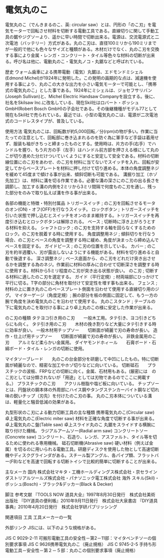 # 電気丸のこ

電気丸のこ（でんきまるのこ、英: circular saw）とは、円形の「のこ刃」を電気モーターで回転させ材料を切断する電動工具である。直線切りに関して手動工具の鋸やジグソーより、遥かに早い時間で切断出来る。電源は、交流電源式と二次電池（バッテリー）方式がある。丸のこ刃は、直径100ミリから190ミリまでが一般的で他にも色々なサイズと種類がある。木材だけでなく、丸のこ刃を交換する事により金属・レンガ・コンクリート・タイル等色々な材料の切断が出来る。呼び名は他に、電動丸のこ・電気丸ノコ・丸鋸などと呼ばれている。

歴史
ウォーム歯車による携帯電動（電気）丸鋸は、エドモンドミシェル(Edmond Michel)が1924年に発明した。この発明の画期的な点は、減速機を使用する事により、丸のこの大きな出力を小さい電気モーターで可能とし、「携帯式の電気丸のこ」とした事である。1924年にミシェルは、ジョセフサリバン(Joseph Sullivan)と、Michel Electric Handsaw Companyを設立する。後に、社名をSkilsaw Inc.に改名している、現在Skil社はロバート・ボッシュGmbH(Robert Bosch GmbH)の子会社である。その後継機種がモデル77として現在もSkil社で売られている。最近では、小型の電気丸のこは、電源が二次電池式のコードレスタイプが、普及している。

使用方法
電気丸のこは、回転数が約5,000回転／分(rpm)の物が多い。作業に当たっての注意として、回転部に巻き込まれるのを防ぐ為に軍手など手袋は着用せず、服装も袖がきちっと締まったものとする。使用時は、片方の手(右手）でハンドルを握り、もう片方の手（左手）はハンドル前方部を押さえる様にして丸のこが切り進めた分だけついていくようにすると安定して安全である。材料の切断線位置にのこ刃をあわせ、のこ刃を材料に当てないでスイッチを入れ、回転が安定してからベースプレートを材料に押し付けて切り進める。本体の角度調整ネジを緩めて45度まで傾ける事が出来、傾斜切断も可能である。
溝掘り加工（ホゾ先加工）は、材料に溝を切る作業である。必要な溝の深さにのこ刃の出る長さを調節し、加工する溝の内側を2ミリから3ミリ間隔で何度ものこ刃を通し、残った部分をのみで取り払えば溝を作る事が出来る。

各部の機能と特徴・特別付属品
トリガースイッチ ; のこ刃を回転させるモータのオン(ON)・オフ(OFF)を行なうスイッチ。
ロックボタン ; トリガースイッチを引いた状態で押し込むとスイッチをオンのまま維持する。トリガースイッチを再度引き込むとロックボタンは解除される。
ベース ; 切断時に浮き上がろうとする材料を抑える。
シャフトロック ; のこ刃を支持する軸を回らなくするためのロック。のこ刃を脱着する時に使用する。
角度調整用ネジ ; 傾斜切りを行なう場合、のこ刃とベースの角度を調整する時に緩め、角度が決まったら締め込んでベースを固定する。
ガイドピース ; のこ刃の位置を示している。
カバー ; のこ刃を約半週覆い、刃が露出しないようにする機能がある。材料を切り進めると自動で後退する。
深さ調整ネジ ; ベース底面から、のこ刃をどれだけ突き出させるかを調整する為のネジ。作業前に材料の厚みに合わせて切断深さを調整する時に使用する。材料から5ミリ程度のこ刃が突き出る状態が良い。
のこ刃 ; 切断する材料に適したのこ刃を選定する。
ガイド（平行定規）; 材両端部にひっかけて平行に切る。T字の部分に角材を取付けて安定性を増す事も出来る。
フェンス ; 材料の上に置き丸のこのベースプレート側面を沿わせて使用する直線切り用のジグ。
マイターゲージ（角度定規）; 腕の部分を板の側面に固定して、もう一方の腕で角度を決め電気丸のこを沿わせて使用する。
丸のこスタンド ; テーブルの下に電気丸のこを取付ける事により卓上丸のこの様に安定した作業が出来る。

のこ刃の種類
タテヨコ引き用のこ刃　　一般木工用。タテ引き、ヨコ引きどちらにも向く。
タテ引き用のこ刃　　木材の挽き割りなど大量にタテ引きする時に効率が良い。
一般木材用チップソー　　切断面が綺麗で刃の寿命が長い。
造作・仕上げ用チップソー　　切断面が綺麗で刃の寿命が長い。
非鉄金属用のこ刃　　アルミなど柔らかい金属用。
ダイヤモンドホィール　　石膏ボード・石綿ボード・タイル・レンガの切断に使用。

マイタソーブレード　　丸のこの台金部分を研磨して中凹にしたもの。特に切断面が綺麗なので、精密な加工やホゾ切りなどに向いている。
切断砥石　　プラスチックの波板、FRPなどの切断に向く。金属、石材用もある。(厳密には　のこ刃としては分類されないが「用途」としては刃物であるのでここに掲載する。）
プラスチックのこ刃　　アクリル樹脂や塩ビ板に向いている。
チップソーとは、円盤状の鋼本体の外周部にハイス鋼やタングステンカーバイト鋼など切れ味の鋭いチップ（刃先）を付けたのこ刃の事。
丸のこ刃本体についている溝は、軽量化と騒音低減の効果がある。

丸型形状のこ刃による動力切断工具の主な種類
携帯電気丸のこ(Circular saw)
卓上電気丸のこ(Electric miter saw)
材料を正確な角度で切断する事が出来る。
卓上電気丸のこ盤(Table saw)
卓上スライド丸のこ
丸鋸をスライドする横腕に取り付けた機械。
ラジアルアームソー(Radial arm saw)
コンクリートソー(Concrete saw)
コンクリート、石造り、レンガ、アスファルト、タイル等を切るために使われる専用機械。
砥石切断機(Abrasive saw)
硬い材料（例えば金属）を切るのに用いられる電動工具。研磨ディスクを使用した物として高速切断機やディスクグラインダがある。スチール製アングル、各パイプ類、フラットバー(FB)などを高速で回転する切断トイシで比較的簡単に切断することが出来る。

主なメーカ
国内
株式会社マキタ・工機ホールディングス株式会社・京セラインダストリアルツールズ株式会社・パナソニック電工株式会社
海外
スキル(Skil)・ボッシュ(Bosch)・ブラック&デッカー(Black & Decker)

脚注
参考文献
『TOOLS NOW 道具大全』1997年8月30日発行　株式会社美術出版社
『DIY道具の便利帳』2010年9月11日発行　株式会社大泉書店
『DIY道具事典』2010年4月20日発行　株式会社学研パブリッシング

関連項目
工具
工具メーカーの一覧

外部リンク
JISには、以下のような規格がある。

JIS C 9029-2-11 可搬形電動工具の安全性－第2－11部：マイタベンチソーの個別要求事項
JIS C 9626携帯電気丸のこ（廃止規格）
JIS C 9745-2-5 手持ち形電動工具－安全性－第２－５部：丸のこの個別要求事項（廃止規格）